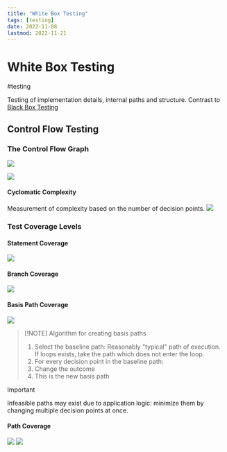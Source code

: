 ```yaml
---
title: "White Box Testing"
tags: [testing]
date: 2022-11-08
lastmod: 2022-11-21
---
```

# White Box Testing
#testing 

Testing of implementation details, internal paths and structure. Contrast to [Black Box Testing](Notes/Black%20Box%20Testing.md)

## Control Flow Testing
### The Control Flow Graph
![](https://i.imgur.com/PBUSMPg.png)

![](https://i.imgur.com/T7rt8Ea.png)

#### Cyclomatic Complexity
Measurement of complexity based on the number of decision points.
![](https://i.imgur.com/9aO8asZ.png)

### Test Coverage Levels
#### Statement Coverage
![](https://i.imgur.com/ephQk5f.png)

#### Branch Coverage
![](https://i.imgur.com/fiNmfCC.png)

#### Basis Path Coverage
![](https://i.imgur.com/xFTJNs3.png)

> [!NOTE] Algorithm for creating basis paths
> 1. Select the baseline path: Reasonably "typical" path of execution. If loops exists, take the path which does not enter the loop.
> 2. For every decision point in the baseline path:
> 	1. Change the outcome
> 	2. This is the new basis path

> [!important]
> Infeasible paths may exist due to application logic: minimize them by changing multiple decision points at once.

#### Path Coverage
![](https://s3.us-west-2.amazonaws.com/secure.notion-static.com/79909ad3-336d-4fd4-94e1-2eda5533c461/Untitled.png?X-Amz-Algorithm=AWS4-HMAC-SHA256&X-Amz-Content-Sha256=UNSIGNED-PAYLOAD&X-Amz-Credential=AKIAT73L2G45EIPT3X45%2F20220417%2Fus-west-2%2Fs3%2Faws4_request&X-Amz-Date=20220417T144444Z&X-Amz-Expires=86400&X-Amz-Signature=a03bc1bb8e8c99a9822d68b1e0956b907cfe8612ad536f2f59e0e7d2c3cc8fa8&X-Amz-SignedHeaders=host&response-content-disposition=filename%20%3D%22Untitled.png%22&x-id=GetObject)
![](https://i.imgur.com/3wkNDjW.png)

